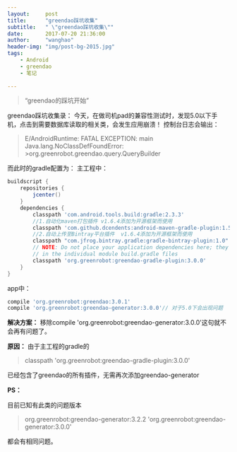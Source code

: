 ```yaml
---
layout:     post
title:      "greendao踩坑收集"
subtitle:   " \"greendao踩坑收集\""
date:       2017-07-20 21:36:00
author:     "wanghao"
header-img: "img/post-bg-2015.jpg"
tags:
    - Android
    - greendao
    - 笔记
    
---
```


> “greendao的踩坑开始”


greendao踩坑收集录：
今天，在做司机pad的兼容性测试时，发现5.0以下手机，点击到需要数据库读取的相关类，会发生应用崩溃！
控制台日志会输出：
>E/AndroidRuntime: FATAL EXCEPTION: main
>Java.lang.NoClassDefFoundError: >org.greenrobot.greendao.query.QueryBuilder 

而此时的gradle配置为：
主工程中：
```gradle
buildscript {
    repositories {
        jcenter()
    }
    dependencies {
        classpath 'com.android.tools.build:gradle:2.3.3'
        //1.自动化maven打包插件 v1.6.4添加为开源框架而使用
        classpath 'com.github.dcendents:android-maven-gradle-plugin:1.5'
        //2.自动上传至Bintray平台插件  v1.6.4添加为开源框架而使用
        classpath "com.jfrog.bintray.gradle:gradle-bintray-plugin:1.0"
        // NOTE: Do not place your application dependencies here; they belong
        // in the individual module build.gradle files
        classpath 'org.greenrobot:greendao-gradle-plugin:3.0.0'
    }
}
```
app中：
```gradle
compile 'org.greenrobot:greendao:3.0.1'
compile 'org.greenrobot:greendao-generator:3.0.0'// 对于5.0下会出现问题
```
**解决方案：**
移除compile 'org.greenrobot:greendao-generator:3.0.0'这句就不会再有问题了。

**原因：**
由于主工程的gradle的
>classpath 'org.greenrobot:greendao-gradle-plugin:3.0.0'

已经包含了greendao的所有插件，无需再次添加greendao-generator

**PS：**

目前已知有此类的问题版本
>org.greenrobot:greendao-generator:3.2.2
>'org.greenrobot:greendao-generator:3.0.0'

都会有相同问题。